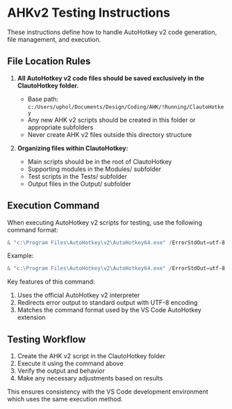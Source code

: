 # AHKv2 Testing Instructions

These instructions define how to handle AutoHotkey v2 code generation, file management, and execution.

## File Location Rules

1. **All AutoHotkey v2 code files should be saved exclusively in the ClautoHotkey folder.**
   - Base path: `c:/Users/uphol/Documents/Design/Coding/AHK/!Running/ClautoHotkey`
   - Any new AHK v2 scripts should be created in this folder or appropriate subfolders
   - Never create AHK v2 files outside this directory structure
   
2. **Organizing files within ClautoHotkey:**
   - Main scripts should be in the root of ClautoHotkey
   - Supporting modules in the Modules/ subfolder
   - Test scripts in the Tests/ subfolder
   - Output files in the Output/ subfolder

## Execution Command

When executing AutoHotkey v2 scripts for testing, use the following command format:

```powershell
& "c:\Program Files\AutoHotkey\v2\AutoHotkey64.exe" /ErrorStdOut=utf-8 "<script_path>"
```

Example:
```powershell
& "c:\Program Files\AutoHotkey\v2\AutoHotkey64.exe" /ErrorStdOut=utf-8 "c:\Users\uphol\Documents\Design\Coding\AHK\!Running\ClautoHotkey\TestScript.ahk"
```

Key features of this command:
1. Uses the official AutoHotkey v2 interpreter
2. Redirects error output to standard output with UTF-8 encoding
3. Matches the command format used by the VS Code AutoHotkey extension

## Testing Workflow

1. Create the AHK v2 script in the ClautoHotkey folder
2. Execute it using the command above
3. Verify the output and behavior
4. Make any necessary adjustments based on results

This ensures consistency with the VS Code development environment which uses the same execution method.
